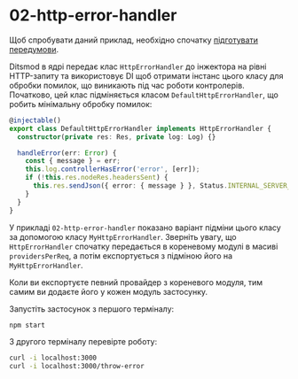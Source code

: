 # 02-http-error-handler

Щоб спробувати даний приклад, необхідно спочатку [підготувати передумови](./prerequisite).

Ditsmod в ядрі передає клас `HttpErrorHandler` до інжектора на рівні HTTP-запиту та використовує DI щоб отримати інстанс цього класу для обробки помилок, що виникають під час роботи контролерів. Початково, цей клас підміняється класом `DefaultHttpErrorHandler`, що робить мінімальну обробку помилок:

```ts
@injectable()
export class DefaultHttpErrorHandler implements HttpErrorHandler {
  constructor(private res: Res, private log: Log) {}

  handleError(err: Error) {
    const { message } = err;
    this.log.controllerHasError('error', [err]);
    if (!this.res.nodeRes.headersSent) {
      this.res.sendJson({ error: { message } }, Status.INTERNAL_SERVER_ERROR);
    }
  }
}
```

У прикладі `02-http-error-handler` показано варіант підміни цього класу за допомогою класу `MyHttpErrorHandler`. Зверніть увагу, що `HttpErrorHandler` спочатку передається в кореневому модулі в масиві `providersPerReq`, а потім експортується з підміною його на `MyHttpErrorHandler`.

Коли ви експортуєте певний провайдер з кореневого модуля, тим самим ви додаєте його у кожен модуль застосунку.

Запустіть застосунок з першого терміналу:

```bash
npm start
```

З другого терміналу перевірте роботу:

```bash
curl -i localhost:3000
curl -i localhost:3000/throw-error
```
